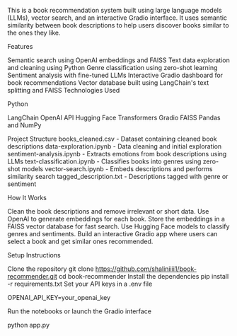 This is a book recommendation system built using large language models (LLMs), vector search, and an interactive Gradio interface. It uses semantic similarity between book descriptions to help users discover books similar to the ones they like.

Features

Semantic search using OpenAI embeddings and FAISS
Text data exploration and cleaning using Python
Genre classification using zero-shot learning
Sentiment analysis with fine-tuned LLMs
Interactive Gradio dashboard for book recommendations
Vector database built using LangChain's text splitting and FAISS
Technologies Used

Python

LangChain
OpenAI API
Hugging Face Transformers
Gradio
FAISS
Pandas and NumPy

Project Structure
books_cleaned.csv - Dataset containing cleaned book descriptions
data-exploration.ipynb - Data cleaning and initial exploration
sentiment-analysis.ipynb - Extracts emotions from book descriptions using LLMs
text-classification.ipynb - Classifies books into genres using zero-shot models
vector-search.ipynb - Embeds descriptions and performs similarity search
tagged_description.txt - Descriptions tagged with genre or sentiment

How It Works

Clean the book descriptions and remove irrelevant or short data.
Use OpenAI to generate embeddings for each book.
Store the embeddings in a FAISS vector database for fast search.
Use Hugging Face models to classify genres and sentiments.
Build an interactive Gradio app where users can select a book and get similar ones recommended.

Setup Instructions

Clone the repository
git clone https://github.com/shaliniiii1/book-recommender.git
cd book-recommender
Install the dependencies
pip install -r requirements.txt
Set your API keys in a .env file

OPENAI_API_KEY=your_openai_key

Run the notebooks or launch the Gradio interface

python app.py
